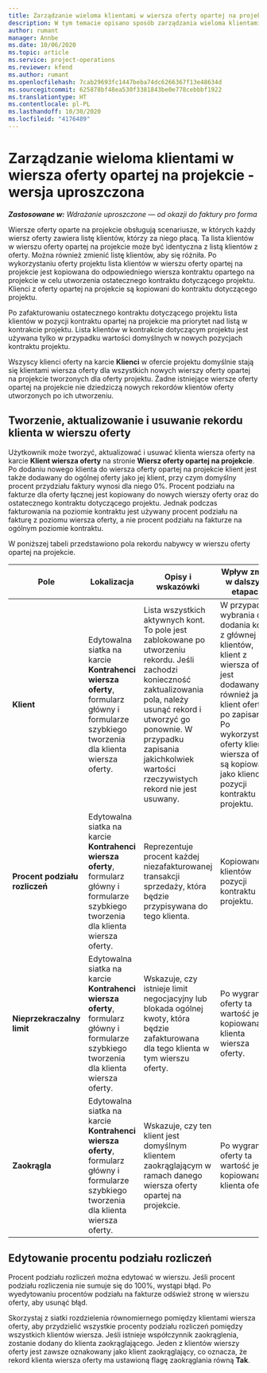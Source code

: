```yaml
---
title: Zarządzanie wieloma klientami w wiersza oferty opartej na projekcie - wersja uproszczona
description: W tym temacie opisano sposób zarządzania wieloma klientami w wierszach oferty opartej na projekcie.
author: rumant
manager: Annbe
ms.date: 10/06/2020
ms.topic: article
ms.service: project-operations
ms.reviewer: kfend
ms.author: rumant
ms.openlocfilehash: 7cab29693fc1447beba74dc6266367f13e48634d
ms.sourcegitcommit: 625878bf48ea530f3381843be0e778cebbbf1922
ms.translationtype: HT
ms.contentlocale: pl-PL
ms.lasthandoff: 10/30/2020
ms.locfileid: "4176489"
---
```

# <a name="manage-multiple-customers-on-project-based-quote-lines---lite"></a>Zarządzanie wieloma klientami w wiersza oferty opartej na projekcie - wersja uproszczona

_**Zastosowane w:** Wdrażanie uproszczone — od okazji do faktury pro forma_

Wiersze oferty oparte na projekcie obsługują scenariusze, w których każdy wiersz oferty zawiera listę klientów, którzy za niego płacą. Ta lista klientów w wierszu oferty opartej na projekcie może być identyczna z listą klientów z oferty. Można również zmienić listę klientów, aby się różniła. Po wykorzystaniu oferty projektu lista klientów w wierszu oferty opartej na projekcie jest kopiowana do odpowiedniego wiersza kontraktu opartego na projekcie w celu utworzenia ostatecznego kontraktu dotyczącego projektu. Klienci z oferty opartej na projekcie są kopiowani do kontraktu dotyczącego projektu.

Po zafakturowaniu ostatecznego kontraktu dotyczącego projektu lista klientów w pozycji kontraktu opartej na projekcie ma priorytet nad listą w kontrakcie projektu. Lista klientów w kontrakcie dotyczącym projektu jest używana tylko w przypadku wartości domyślnych w nowych pozycjach kontraktu projektu.

Wszyscy klienci oferty na karcie **Klienci** w ofercie projektu domyślnie stają się klientami wiersza oferty dla wszystkich nowych wierszy oferty opartej na projekcie tworzonych dla oferty projektu. Żadne istniejące wiersze oferty opartej na projekcie nie dziedziczą nowych rekordów klientów oferty utworzonych po ich utworzeniu.

## <a name="create-update-or-delete-a-quote-line-customer-record"></a>Tworzenie, aktualizowanie i usuwanie rekordu klienta w wierszu oferty

Użytkownik może tworzyć, aktualizować i usuwać klienta wiersza oferty na karcie **Klient wiersza oferty** na stronie **Wiersz oferty opartej na projekcie**. Po dodaniu nowego klienta do wiersza oferty opartej na projekcie klient jest także dodawany do ogólnej oferty jako jej klient, przy czym domyślny procent przydziału faktury wynosi dla niego 0%. Procent podziału na fakturze dla oferty łącznej jest kopiowany do nowych wierszy oferty oraz do ostatecznego kontraktu dotyczącego projektu. Jednak podczas fakturowania na poziomie kontraktu jest używany procent podziału na fakturę z poziomu wiersza oferty, a nie procent podziału na fakturze na ogólnym poziomie kontraktu. 

W poniższej tabeli przedstawiono pola rekordu nabywcy w wierszu oferty opartej na projekcie.

| Pole | Lokalizacja | Opisy i wskazówki | Wpływ zmian w dalszych etapach |
| --- | --- | --- | --- |
| **Klient** | Edytowalna siatka na karcie **Kontrahenci wiersza oferty**, formularz główny i formularze szybkiego tworzenia dla klienta wiersza oferty. | Lista wszystkich aktywnych kont. To pole jest zablokowane po utworzeniu rekordu. Jeśli zachodzi konieczność zaktualizowania pola, należy usunąć rekord i utworzyć go ponownie. W przypadku zapisania jakichkolwiek wartości rzeczywistych rekord nie jest usuwany. | W przypadku wybrania do dodania konta z głównej listy klientów, klient z wiersza oferty jest dodawany również jako klient oferty po zapisaniu. Po wykorzystaniu oferty klienci wiersza oferty są kopiowani jako klienci w pozycji kontraktu projektu. |
| **Procent podziału rozliczeń** | Edytowalna siatka na karcie **Kontrahenci wiersza oferty**, formularz główny i formularze szybkiego tworzenia dla klienta wiersza oferty. | Reprezentuje procent każdej niezafakturowanej transakcji sprzedaży, która będzie przypisywana do tego klienta. | Kopiowane do klientów pozycji kontraktu projektu. |
| **Nieprzekraczalny limit** | Edytowalna siatka na karcie **Kontrahenci wiersza oferty**, formularz główny i formularze szybkiego tworzenia dla klienta wiersza oferty. | Wskazuje, czy istnieje limit negocjacyjny lub blokada ogólnej kwoty, która będzie zafakturowana dla tego klienta w tym wierszu oferty. | Po wygraniu oferty ta wartość jest kopiowana do klienta wiersza oferty. |
| **Zaokrągla** | Edytowalna siatka na karcie **Kontrahenci wiersza oferty**, formularz główny i formularze szybkiego tworzenia dla klienta wiersza oferty. | Wskazuje, czy ten klient jest domyślnym klientem zaokrąglającym w ramach danego wiersza oferty opartej na projekcie. | Po wygraniu oferty ta wartość jest kopiowana do klienta oferty. |

## <a name="edit-billing-split-percentages"></a>Edytowanie procentu podziału rozliczeń

Procent podziału rozliczeń można edytować w wierszu. Jeśli procent podziału rozliczenia nie sumuje się do 100%, wystąpi błąd. Po wyedytowaniu procentów podziału na fakturze odśwież stronę w wierszu oferty, aby usunąć błąd.

Skorzystaj z siatki rozdzielenia równomiernego pomiędzy klientami wiersza oferty, aby przydzielić wszystkie procenty podziału rozliczeń pomiędzy wszystkich klientów wiersza. Jeśli istnieje współczynnik zaokrąglenia, zostanie dodany do klienta zaokrąglającego. Jeden z klientów wierszy oferty jest zawsze oznakowany jako klient zaokrąglający, co oznacza, że rekord klienta wiersza oferty ma ustawioną flagę zaokrąglania równą **Tak**. 

